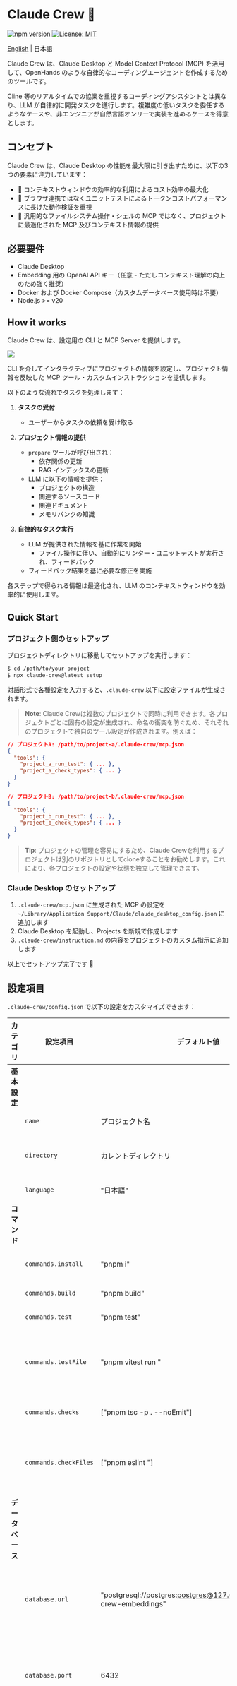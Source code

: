 # Claude Crew 🤖

[![npm version](https://badge.fury.io/js/claude-crew.svg)](https://badge.fury.io/js/claude-crew)
[![License: MIT](https://img.shields.io/badge/License-MIT-yellow.svg)](https://opensource.org/licenses/MIT)

[English](README.md) | 日本語

Claude Crew は、Claude Desktop と Model Context Protocol (MCP) を活用して、OpenHands のような自律的なコーディングエージェントを作成するためのツールです。

Cline 等のリアルタイムでの協業を重視するコーディングアシスタントとは異なり、LLM が自律的に開発タスクを進行します。複雑度の低いタスクを委任するようなケースや、非エンジニアが自然言語オンリーで実装を進めるケースを得意とします。

## コンセプト

Claude Crew は、Claude Desktop の性能を最大限に引き出すために、以下の3つの要素に注力しています：

- 🎯 コンテキストウィンドウの効率的な利用によるコスト効率の最大化
- 🧪 ブラウザ連携ではなくユニットテストによるトークンコストパフォーマンスに長けた動作検証を重視
- 🔄 汎用的なファイルシステム操作・シェルの MCP ではなく、プロジェクトに最適化された MCP 及びコンテキスト情報の提供

## 必要要件

- Claude Desktop
- Embedding 用の OpenAI API キー（任意 - ただしコンテキスト理解の向上のため強く推奨）
- Docker および Docker Compose（カスタムデータベース使用時は不要）
- Node.js >= v20

## How it works

Claude Crew は、設定用の CLI と MCP Server を提供します。

![](./docs/assets/claude-crew-architecture_ja.svg)

CLI を介してインタラクティブにプロジェクトの情報を設定し、プロジェクト情報を反映した MCP ツール・カスタムインストラクションを提供します。

以下のような流れでタスクを処理します：

1. **タスクの受付**

   - ユーザーからタスクの依頼を受け取る

2. **プロジェクト情報の提供**

   - `prepare` ツールが呼び出され：
     - 依存関係の更新
     - RAG インデックスの更新
   - LLM に以下の情報を提供：
     - プロジェクトの構造
     - 関連するソースコード
     - 関連ドキュメント
     - メモリバンクの知識

3. **自律的なタスク実行**
   - LLM が提供された情報を基に作業を開始
     - ファイル操作に伴い、自動的にリンター・ユニットテストが実行され、フィードバック
   - フィードバック結果を基に必要な修正を実施

各ステップで得られる情報は最適化され、LLM のコンテキストウィンドウを効率的に使用します。

## Quick Start

### プロジェクト側のセットアップ

プロジェクトディレクトリに移動してセットアップを実行します：

```bash
$ cd /path/to/your-project
$ npx claude-crew@latest setup
```

対話形式で各種設定を入力すると、`.claude-crew` 以下に設定ファイルが生成されます。

> **Note**: Claude Crewは複数のプロジェクトで同時に利用できます。各プロジェクトごとに固有の設定が生成され、命名の衝突を防ぐため、それぞれのプロジェクトで独自のツール設定が作成されます。例えば：

```json
// プロジェクトA: /path/to/project-a/.claude-crew/mcp.json
{
  "tools": {
    "project_a_run_test": { ... },
    "project_a_check_types": { ... }
  }
}

// プロジェクトB: /path/to/project-b/.claude-crew/mcp.json
{
  "tools": {
    "project_b_run_test": { ... },
    "project_b_check_types": { ... }
  }
}
```

> **Tip**: プロジェクトの管理を容易にするため、Claude Crewを利用するプロジェクトは別のリポジトリとしてcloneすることをお勧めします。これにより、各プロジェクトの設定や状態を独立して管理できます。

### Claude Desktop のセットアップ

1. `.claude-crew/mcp.json` に生成された MCP の設定を `~/Library/Application Support/Claude/claude_desktop_config.json` に追加します
2. Claude Desktop を起動し、Projects を新規で作成します
3. `.claude-crew/instruction.md` の内容をプロジェクトのカスタム指示に追加します

以上でセットアップ完了です 🎉

## 設定項目

`.claude-crew/config.json` で以下の設定をカスタマイズできます：

| カテゴリ         | 設定項目              | デフォルト値                                                           | 説明                                                                     |
| ---------------- | --------------------- | ---------------------------------------------------------------------- | ------------------------------------------------------------------------ |
| **基本設定**     |
|                  | `name`                | プロジェクト名                                                         | プロジェクト名                                                           |
|                  | `directory`           | カレントディレクトリ                                                   | プロジェクトのルートディレクトリ                                         |
|                  | `language`            | "日本語"                                                               | Claude との対話言語                                                      |
| **コマンド**     |
|                  | `commands.install`    | "pnpm i"                                                               | 依存関係のインストールコマンド                                           |
|                  | `commands.build`      | "pnpm build"                                                           | ビルドコマンド                                                           |
|                  | `commands.test`       | "pnpm test"                                                            | テスト実行コマンド                                                       |
|                  | `commands.testFile`   | "pnpm vitest run <file>"                                               | 単一ファイルのテストコマンド。<file> が絶対パスに置換されます。          |
|                  | `commands.checks`     | ["pnpm tsc -p . --noEmit"]                                             | 型チェックなどの検証コマンド                                             |
|                  | `commands.checkFiles` | ["pnpm eslint <files>"]                                                | 特定ファイルの検証コマンド。<files>が絶体パスの一覧に置換されます。      |
| **データベース** |
|                  | `database.url`        | "postgresql://postgres:postgres@127.0.0.1:6432/claude-crew-embeddings" | PostgreSQL接続URL。customDbがtrueの場合は自前のDB URLを指定します        |
|                  | `database.port`       | 6432                                                                   | 内蔵Docker DB用ポート番号（customDbがtrueの場合は無視されます）          |
|                  | `database.customDb`   | false                                                                  | trueに設定するとDockerの代わりに自前のPostgreSQLデータベースを使用します |

## インテグレーション

Claude Crew は、拡張機能として複数のインテグレーションを提供しています。設定ファイルの `integrations` セクションで有効化および設定できます。

## 他のMCPツールとの協業

Claude Crew は他のMCPツールと併用することができますが、以下のガイドラインに従うことを推奨します：

### 同種のツールの無効化を推奨

`filesystem`や`claude-code`などの同種のツールは無効にすることを推奨します。

**理由：**

- 選択肢が少ないほど、AIエージェントは迷いなくタスクを進めることができます
- 重複する機能があると、AIエージェントが最適なツールを選択するのに余計なコンテキストを消費する可能性があります

### ブラウザ操作ツールの利用

`playwright-mcp`などのブラウザ操作ツールを併用することで、ブラウザアクセスを含むタスクも実行可能です。ただし、以下の点を考慮してください：

- ブラウザ操作による動作確認は、ユニットテストに比べてコンテキストを多く消費する傾向があります
- ユニットテストで十分な検証が可能な場合は、ブラウザ操作ツールの使用は非推奨です
- ユニットテストでの確認が難しい場合（例：UIの視覚的な確認、複雑なユーザーインタラクションの検証など）は、ブラウザ操作ツールの使用を検討してください

### カスタムインストラクションの追加

現時点では、他のツールの利用に関するカスタムインストラクションを自動的に統合する機能は提供されていません。

代替手段：

- CLIで生成されたインストラクション（`.claude-crew/instruction.md`）に手動で追記する
- 追加のツールに関する指示は、プロジェクトのカスタムインストラクションに直接追加してください

### 利用可能なインテグレーション

#### TypeScript インテグレーション

TypeScript プロジェクトのサポートを強化するインテグレーションです。

```json
{
  "name": "typescript",
  "config": {
    "tsConfigFilePath": "./tsconfig.json"
  }
}
```

| 設定項目           | 説明                              |
| ------------------ | --------------------------------- |
| `tsConfigFilePath` | TypeScript の設定ファイルへのパス |

**提供するツール:**

- `{project_name}-search-typescript-declaration` - 識別子（関数名、クラス名、インターフェース名など）からTypeScriptの宣言を検索

#### RAG インテグレーション (Retrieval-Augmented Generation)

プロジェクト内の関連ドキュメントや情報を検索するための拡張機能です。

```json
{
  "name": "rag",
  "config": {
    "provider": {
      "type": "openai",
      "apiKey": "your-openai-api-key",
      "model": "text-embedding-ada-002"
    }
  }
}
```

| 設定項目          | デフォルト値             | 説明                                                         |
| ----------------- | ------------------------ | ------------------------------------------------------------ |
| `provider.type`   | "openai"                 | 埋め込みプロバイダーのタイプ（現在は "openai" のみサポート） |
| `provider.apiKey` | -                        | OpenAI API キー                                              |
| `provider.model`  | "text-embedding-ada-002" | 使用する埋め込みモデル                                       |

**提供するツール:**

- `{project_name}-find-relevant-documents` - クエリに基づいて関連するドキュメントを検索
- `{project_name}-find-relevant-resources` - クエリに基づいて関連するリソースを検索

## メモリバンク

Claude Crew では`.claude-crew/memory-bank.md`ファイルを作成し、プロジェクトの永続的な知識を保存します。このファイルは各タスクの開始時に自動的に読み込まれ、以下のセクションが含まれています：

- プロジェクト概要
- プロダクトコンテキスト
- システムパターン
- コーディングガイドライン

メモリバンクはプロジェクト開発全体を通じて更新され、AIエージェントのための知識リポジトリとして機能します。

## スニペット

Claude Desktop では MCP の自動承認機能がないため、自動承認を行うためのスクリプトを提供します。必須ではなく、オプショナルです。

このスニペットは以下の機能を提供します：

### 主な機能

- **ツールの自動承認**: 信頼できるツール（`claude-crew-`で始まるツール）の実行を自動的に承認
- **メッセージ送信の制御**: 特に日本語で推奨. Ctrl+Enterでの送信を可能に（オプション）

### 使用方法

1. スニペットの生成:

```bash
# 基本的な使用方法
npx claude-crew@latest create-snippet

# Enterキーでの送信を無効化する場合
npx claude-crew@latest create-snippet --disable-send-enter

# 出力ファイルを指定する場合
npx claude-crew@latest create-snippet --outfile path/to/snippet.js
```

2. Claude Desktopでの適用:
   - Claude Desktopを起動
   - `Cmd + Alt + Shift + i`を押してデベロッパーコンソールを開く
   - 生成されたスニペットの内容をコンソールに貼り付けて実行

### オプション

| オプション             | デフォルト値             | 説明                                              |
| ---------------------- | ------------------------ | ------------------------------------------------- |
| `--disable-send-enter` | `false`                  | `true`の場合、Enterキーでのメッセージ送信を無効化 |
| `--outfile`            | `claude_crew_snippet.js` | 生成されるスニペットの出力先ファイルパス          |

## CLIコマンド

Claude Crewは以下のCLIコマンドを提供します：

- `setup` - インタラクティブなプロジェクトセットアップ
- `setup-db` - データベースを手動でセットアップ（再インストール時に便利）
- `clean` - Dockerコンテナとボリュームを削除してセットアップ前の状態にリセット
- `serve-mcp` - Claude Desktop連携用のMCPサーバーを実行
- `create-snippet` - Claude Desktop用のヘルパースクリプトを生成
  - `--disable-send-enter` - Enterキーでのメッセージ送信を無効化（デフォルト: false）
  - `--outfile` - 出力ファイルパス（デフォルト: claude_crew_snippet.js）

## コントリビューション

コントリビューションは大歓迎です！以下の方法で参加できます：

- バグ報告や機能要望は Issue で
- 改善案は Pull Request で

詳しくは [/docs/contribute/README.md](./docs/contribute/README.md) を確認してください。

## ライセンス

このプロジェクトは MIT ライセンスの下で公開されています。詳細は [LICENSE](LICENSE) ファイルをご覧ください。

